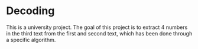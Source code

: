 # Decoding
This is a university project. The goal of this project is to extract 4 numbers in the third text from the first and second text, which has been done through a specific algorithm.
